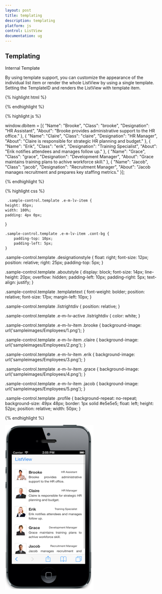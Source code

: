 ```yaml
---
layout: post
title: templating
description: templating
platform: js
control: ListView
documentation: ug
---
```


## Templating

Internal Template

By using template support, you can customize the appearance of the individual list item or render the whole ListView by using a single template. Setting the TemplateID and renders the ListView with template item.

{% highlight html %}

<div class="sample-control template listview">
        <div id="appScroll">
            <ul data-role="ejmlistview" id="templatelist" data-ej-datasource="window.dbitem" data-ej-templateid="lvtemplate"></ul>
        </div>
    </div>
    <script id="lvtemplate" type="text/x-jsrender">
        <div class="cont-bg">
            <div class="profile {{>Class}}">
            </div>
            <div class="listrightdiv">
                <span class="templatetext">{{>Name}}</span> <span class="designationstyle">{{>Designation}}</span>
                <div class="aboutstyle">
                    {{>About}}
                </div>
            </div>
        </div>
   </script>


{% endhighlight %}



{% highlight js %}

  window.dbitem =
        [{ "Name": "Brooke", "Class": "brooke", "Designation": "HR Assistant", "About": "Brooke provides administrative support to the HR office." },
        { "Name": "Claire", "Class": "claire", "Designation": "HR Manager", "About": "Claire is responsible for strategic HR planning and budget." },
        { "Name": "Erik", "Class": "erik", "Designation": "Training Specialist", "About": "Erik notifies attendees and manages follow up." },
        { "Name": "Grace", "Class": "grace", "Designation": "Development Manager", "About": "Grace maintains training plans to achive workforce skill." },
        { "Name": "Jacob", "Class": "jacob", "Designation": "Recruitment Manager", "About": "Jacob manages recruitment and prepares key staffing metrics." }];


{% endhighlight %}



{% highlight css %}

     .sample-control.template .e-m-lv-item {
    height: 85px;
    width: 100%;
    padding: 4px 0px;
}

    .sample-control.template .e-m-lv-item .cont-bg {
        padding-top: 10px;
        padding-left: 5px;
    }

.sample-control.template .designationstyle {
    float: right;
    font-size: 12px;
    position: relative;
    right: 25px;
    padding-top: 5px;
}

.sample-control.template .aboutstyle {
    display: block;
    font-size: 14px;
    line-height: 20px;
    overflow: hidden;
    padding-left: 10px;
    padding-right: 5px;
    text-align: justify;
}

.sample-control.template .templatetext {
    font-weight: bolder;
    position: relative;
    font-size: 17px;
    margin-left: 10px;
}

.sample-control.template .listrightdiv {
    position: relative;
}

.sample-control.template .e-m-lv-active .listrightdiv {
    color: white;
}

.sample-control.template .e-m-lv-item .brooke {
    background-image: url('sampleimages/Employees/1.png');
}

.sample-control.template .e-m-lv-item .claire {
    background-image: url('sampleimages/Employees/2.png');
}

.sample-control.template .e-m-lv-item .erik {
    background-image: url('sampleimages/Employees/3.png');
}

.sample-control.template .e-m-lv-item .grace {
    background-image: url('sampleimages/Employees/4.png');
}

.sample-control.template .e-m-lv-item .jacob {
    background-image: url('sampleimages/Employees/5.png');
}

.sample-control.template .profile {
    background-repeat: no-repeat;
    background-size: 49px 48px;
    border: 1px solid #e5e5e5;
    float: left;
    height: 52px;
    position: relative;
    width: 50px;
}


{% endhighlight %}

![](templating_images\templating_img1.png)


